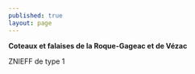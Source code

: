 ```yaml
---
published: true
layout: page
---
```

**Coteaux et falaises de la Roque-Gageac et de Vézac**

ZNIEFF de type 1